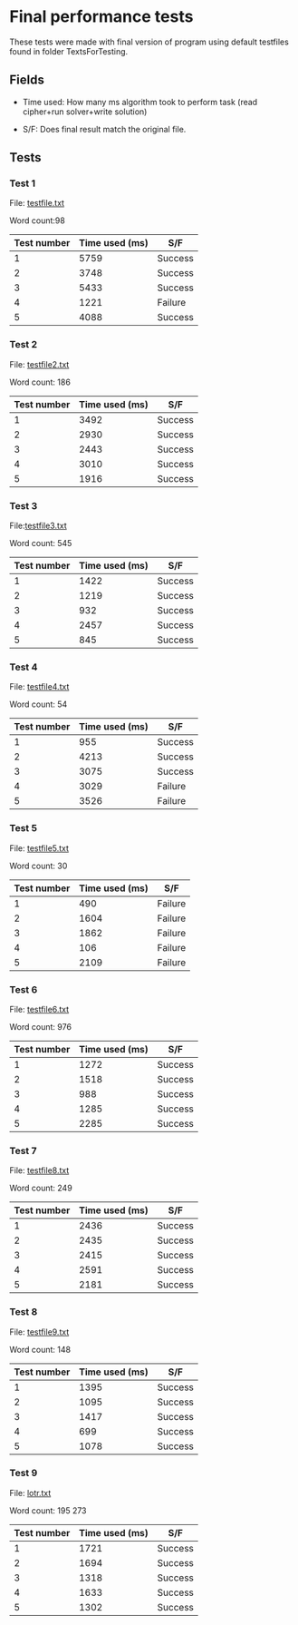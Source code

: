 # Final performance tests
These tests were made with final version of program using default testfiles found in folder TextsForTesting. 

## Fields

 - Time used: How many ms algorithm took to perform task (read cipher+run solver+write solution)

 - S/F: Does final result match the original file.

## Tests

### Test 1
File: [testfile.txt](../../src/main/resources/TextsForTesting/testfile.txt)  

Word count:98 

| Test number | Time used (ms)  | S/F |
| ------------- | ------------- |------------- |
| 1   | 5759  | Success  |
| 2  | 3748  | Success  |
| 3  | 5433 | Success  |
| 4  |  1221  | Failure  |
| 5  | 4088  | Success  |


### Test 2
File: [testfile2.txt](../../src/main/resources/TextsForTesting/testfile2.txt)  

Word count: 186 

| Test number | Time used (ms)  | S/F |
| ------------- | ------------- |------------- |
| 1   | 3492  | Success  |
| 2  | 2930  | Success  |
| 3  | 2443  | Success  |
| 4  |  3010  | Success  |
| 5  | 1916  | Success  |


### Test 3
File:[testfile3.txt](../../src/main/resources/TextsForTesting/testfile3.txt)  

Word count: 545

| Test number | Time used (ms)  | S/F |
| ------------- | ------------- |------------- |
| 1   |1422  | Success  |
| 2  | 1219  | Success  |
| 3  | 932  | Success  |
| 4  |  2457  | Success  |
| 5  | 845  | Success  |


### Test 4
File: [testfile4.txt](../../src/main/resources/TextsForTesting/testfile4.txt)  

Word count: 54 

| Test number | Time used (ms)  | S/F |
| ------------- | ------------- |------------- |
| 1   | 955  | Success  |
| 2  | 4213  | Success  |
| 3  | 3075  | Success  |
| 4  | 3029  | Failure  |
| 5  | 3526  | Failure  |


### Test 5
File: [testfile5.txt](../../src/main/resources/TextsForTesting/testfile5.txt)  

Word count: 30 

| Test number | Time used (ms)  | S/F |
| ------------- | ------------- |------------- |
| 1   | 490  |Failure  |
| 2  | 1604  | Failure  |
| 3  | 1862  | Failure  |
| 4  |  106  | Failure  |
| 5  | 2109 | Failure  |


### Test 6
File: [testfile6.txt](../../src/main/resources/TextsForTesting/testfile6.txt)  

Word count: 976 

| Test number | Time used (ms)  | S/F |
| ------------- | ------------- |------------- |
| 1   | 1272  | Success  |
| 2  | 1518  | Success  |
| 3  | 988  | Success  |
| 4  |  1285  | Success  |
| 5  | 2285  | Success  |


### Test 7
File: [testfile8.txt](../../src/main/resources/TextsForTesting/testfile8.txt)  

Word count: 249

| Test number | Time used (ms)  | S/F |
| ------------- | ------------- |------------- |
| 1   | 2436  | Success  |
| 2  | 2435  | Success  |
| 3  | 2415  | Success  |
| 4  |  2591  | Success  |
| 5  | 2181  | Success  |


### Test 8
File: [testfile9.txt](../../src/main/resources/TextsForTesting/testfile9.txt)   

Word count: 148

| Test number | Time used (ms)  | S/F |
| ------------- | ------------- |------------- |
| 1   | 1395  | Success  |
| 2  | 1095  | Success  |
| 3  | 1417  | Success  |
| 4  |  699  | Success  |
| 5  | 1078  | Success  |


### Test 9
File: [lotr.txt](../../src/main/resources/TextsForTesting/lotr.txt)   

Word count: 195 273

| Test number | Time used (ms)  | S/F |
| ------------- | ------------- |------------- |
| 1   | 1721  | Success  |
| 2  | 1694 | Success  |
| 3  | 1318  | Success  |
| 4  |  1633  | Success  |
| 5  | 1302  | Success  |
